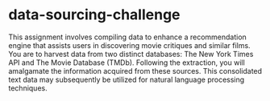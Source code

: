 # data-sourcing-challenge
This assignment involves compiling data to enhance a recommendation engine that assists users in discovering movie critiques and similar films. You are to harvest data from two distinct databases: The New York Times API and The Movie Database (TMDb).
Following the extraction, you will amalgamate the information acquired from these sources. This consolidated text data may subsequently be utilized for natural language processing techniques.
